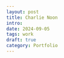 ```yaml
---
layout: post
title: Charlie Noon
intro:
date: 2024-09-05
tags: work
draft: true
category: Portfolio
---
```

